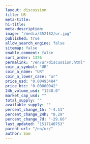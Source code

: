 ```yaml
---
layout: discussion
title: UR
meta-title: 
h1-title: 
meta-description: 
image: "/media/352182/ur.jpg"
published: true
allow_search_engine: false
sitemap: false
enable_comment: false
sort_order: 1376
permalink: "/en/ur/discussion.html"
coin_a_symbol: "UR"
coin_a_name: "UR"
coin_a_lower_case: "ur"
price_usd: "0.00493484"
price_btc: "0.00000042"
24h_volume_usd: "1248.0"
market_cap_usd: ""
total_supply: ""
available_supply: ""
percent_change_1h: "-4.11"
percent_change_24h: "8.29"
percent_change_7d: "-29.66"
last_updated: "1517140753"
parent-url: "/en/ur/"
author: Sam
---
```


